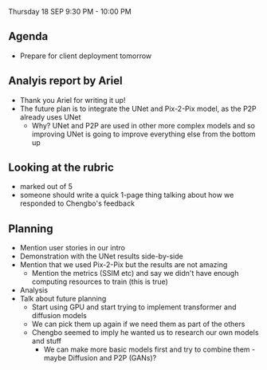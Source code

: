 Thursday 18 SEP 9:30 PM - 10:00 PM
## Agenda
- Prepare for client deployment tomorrow

## Analyis report by Ariel
- Thank you Ariel for writing it up!
- The future plan is to integrate the UNet and Pix-2-Pix model, as the P2P already uses UNet
    - Why? UNet and P2P are used in other more complex models and so improving UNet is going to improve everything else from the bottom up

## Looking at the rubric
- marked out of 5
- someone should write a quick 1-page thing talking about how we responded to Chengbo's feedback

## Planning
- Mention user stories in our intro
- Demonstration with the UNet results side-by-side
- Mention that we used Pix-2-Pix but the results are not amazing
    - Mention the metrics (SSIM etc) and say we didn't have enough computing resources to train (this is true)
- Analysis
- Talk about future planning
    - Start using GPU and start trying to implement transformer and diffusion models
    - We can pick them up again if we need them as part of the others
    - Chengbo seemed to imply he wanted us to research our own models and stuff
        - We can make more basic models first and try to combine them - maybe Diffusion and P2P (GANs)?